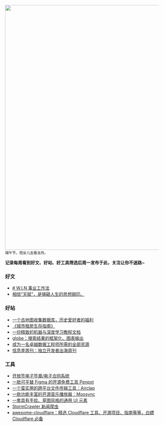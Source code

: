 <img src="https://img.zworker.top/file/90664354524d8d4aaa90b.jpg" width="800" />
<small>端午节，陪女儿去看龙舟。</small>

**记录每周看到好文、好站、好工具筛选后周一发布于此，关注让你不迷路~**

### 好文

- [# W.I.N 事业工作法](https://win.iamkasong.com/docs/1-1_why_hard.html)
- [相信“天赋”，是搞砸人生的思想钢印。](https://mp.weixin.qq.com/s/IRbqQL92iqIs25U4oeQbog)

### 好站
- [一个古地图收集数据库，历史爱好者的福利](https://www.davidrumsey.com/)
- [《城市租房生存指南》](https://zufang.ababtools.com/)
-  [一份精致的机器与深度学习教程文档](https://oricohen.gitbook.io/machine-and-deep-learning-compendium)
-  [globe：搜索结果的框架化、图表输出](https://github.com/YOYZHANG/design-material)
- [成为一名卓越数据工程师所需的全部资源](https://github.com/DataExpert-io/data-engineer-handbook)
- [信息差周刊：独立开发者出海周刊](https://gapis.money/)

### 工具
- [开放签电子签章/电子合同系统](https://github.com/kaifangqian/kaifangqian-base)
- [一款可平替 Figma 的开源免费工具 Penpot](https://github.com/penpot/penpot)
- [一个蛮实用的跨平台文件传输工具：Airclap](https://github.com/Gentleflow/Airclap)
- [一款功能丰富的开源音乐播放器：Moosync](https://github.com/Moosync/Moosync)
- [一套具有手绘、草图风格的通用 UI 元素](https://wiredjs.com/)
- [StormCrawler 新闻爬虫](https://github.com/commoncrawl/news-crawl)
- [awesome-cloudflare：精选 Cloudflare 工具、开源项目、指南等等，白嫖 Cloudflare 必备](https://github.com/zhuima/awesome-cloudflare)